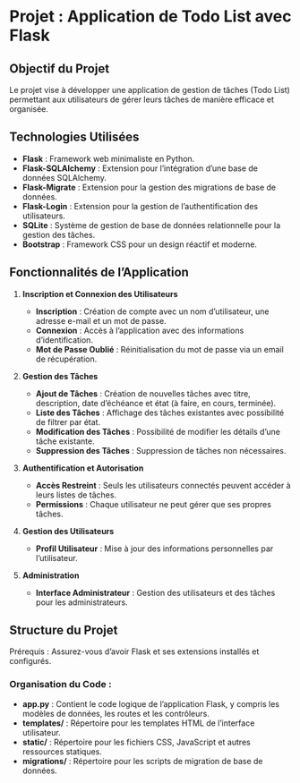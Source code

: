 # Projet : Application de Todo List avec Flask

## Objectif du Projet

Le projet vise à développer une application de gestion de tâches (Todo List) permettant aux utilisateurs de gérer leurs tâches de manière efficace et organisée.

## Technologies Utilisées

- **Flask** : Framework web minimaliste en Python.
- **Flask-SQLAlchemy** : Extension pour l’intégration d’une base de données SQLAlchemy.
- **Flask-Migrate** : Extension pour la gestion des migrations de base de données.
- **Flask-Login** : Extension pour la gestion de l’authentification des utilisateurs.
- **SQLite** : Système de gestion de base de données relationnelle pour la gestion des tâches.
- **Bootstrap** : Framework CSS pour un design réactif et moderne.

## Fonctionnalités de l’Application

1. **Inscription et Connexion des Utilisateurs**
    - **Inscription** : Création de compte avec un nom d’utilisateur, une adresse e-mail et un mot de passe.
    - **Connexion** : Accès à l’application avec des informations d’identification.
    - **Mot de Passe Oublié** : Réinitialisation du mot de passe via un email de récupération.

2. **Gestion des Tâches**
    - **Ajout de Tâches** : Création de nouvelles tâches avec titre, description, date d’échéance et état (à faire, en cours, terminée).
    - **Liste des Tâches** : Affichage des tâches existantes avec possibilité de filtrer par état.
    - **Modification des Tâches** : Possibilité de modifier les détails d’une tâche existante.
    - **Suppression des Tâches** : Suppression de tâches non nécessaires.

3. **Authentification et Autorisation**
    - **Accès Restreint** : Seuls les utilisateurs connectés peuvent accéder à leurs listes de tâches.
    - **Permissions** : Chaque utilisateur ne peut gérer que ses propres tâches.

4. **Gestion des Utilisateurs**
    - **Profil Utilisateur** : Mise à jour des informations personnelles par l’utilisateur.

5. **Administration**
    - **Interface Administrateur** : Gestion des utilisateurs et des tâches pour les administrateurs.

## Structure du Projet

Prérequis : Assurez-vous d’avoir Flask et ses extensions installés et configurés.

### Organisation du Code :

- **app.py** : Contient le code logique de l’application Flask, y compris les modèles de données, les routes et les contrôleurs.
- **templates/** : Répertoire pour les templates HTML de l’interface utilisateur.
- **static/** : Répertoire pour les fichiers CSS, JavaScript et autres ressources statiques.
- **migrations/** : Répertoire pour les scripts de migration de base de données.

